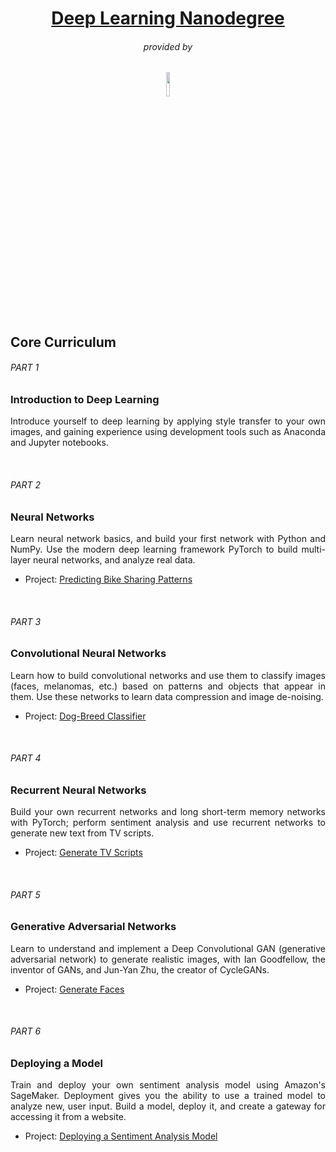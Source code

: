 <h1 align="center"><a href="https://www.udacity.com/course/deep-learning-nanodegree--nd101">Deep Learning Nanodegree</a></h1>
<h6 align = "center">provided by</h6>
<p align="center"><a href="https://www.udacity.com/"><img src="https://raw.githubusercontent.com/faber6911/DeepLearning-nanodegree-Udacity/master/imgs/logo.png" width=10%></a></p>

<h2>Core Curriculum</h2>
<h6>PART 1</h6>
<h3>Introduction to Deep Learning</h3>
<p align="justify">Introduce yourself to deep learning by applying style transfer to your own images, and gaining experience using development tools such as Anaconda and Jupyter notebooks.
</p>
<br>
<h6>PART 2</h6>
<h3>Neural Networks</h3>
<p align="justify">Learn neural network basics, and build your first network with Python and NumPy. Use the modern deep learning framework PyTorch to build multi-layer neural networks, and analyze real data.
<ul>
  <li>Project: <a href="">Predicting Bike Sharing Patterns</a></li>
</ul>
</p>
<br>
<h6>PART 3</h6>
<h3>Convolutional Neural Networks</h3>
<p align="justify">Learn how to build convolutional networks and use them to classify images (faces, melanomas, etc.) based on patterns and objects that appear in them. Use these networks to learn data compression and image de-noising.
<ul>
  <li>Project: <a href="">Dog-Breed Classifier</a></li>
</ul>
</p>
<br>
<h6>PART 4</h6>
<h3>Recurrent Neural Networks</h3>
<p align="justify">Build your own recurrent networks and long short-term memory networks with PyTorch; perform sentiment analysis and use recurrent networks to generate new text from TV scripts.
<ul>
  <li>Project: <a href="">Generate TV Scripts</a></li>
</ul>
</p>
<br>
<h6>PART 5</h6>
<h3>Generative Adversarial Networks</h3>
<p align="justify">Learn to understand and implement a Deep Convolutional GAN (generative adversarial network) to generate realistic images, with Ian Goodfellow, the inventor of GANs, and Jun-Yan Zhu, the creator of CycleGANs.
<ul>
  <li>Project: <a href="">Generate Faces</a></li>
</ul>
</p>
<br>
<h6>PART 6</h6>
<h3>Deploying a Model</h3>
<p align="justify">Train and deploy your own sentiment analysis model using Amazon's SageMaker. Deployment gives you the ability to use a trained model to analyze new, user input. Build a model, deploy it, and create a gateway for accessing it from a website.
<ul>
  <li>Project: <a href="">Deploying a Sentiment Analysis Model</a></li>
</ul>
</p>

<!---<p align="center">
<img src="https://raw.githubusercontent.com/faber6911/NLP-nanodegree-Udacity/master/imgs/certificate.PNG">
</p>--->
